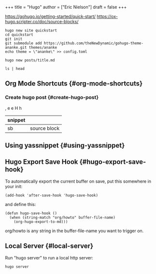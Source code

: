 +++
title = "Hugo"
author = ["Eric Nielson"]
draft = false
+++

<https://gohugo.io/getting-started/quick-start/>
<https://ox-hugo.scripter.co/doc/source-blocks/>

<a id="code-snippet--hugo quickstart"></a>
```shell
hugo new site quickstart
cd quickstart
git init
git submodule add https://github.com/theNewDynamic/gohugo-theme-ananke.git themes/ananke
echo theme = \"ananke\" >> config.toml
```

<a id="code-snippet--hugo new post"></a>
```shell
hugo new posts/title.md
```

<a id="code-snippet--test"></a>
```shell
ls | head
```


## Org Mode Shortcuts {#org-mode-shortcuts}


### Create hugo post {#create-hugo-post}

, e e H h

| snippet |              |
|---------|--------------|
| sb      | source block |


## Using yassnippet {#using-yassnippet}


## Hugo Export Save Hook {#hugo-export-save-hook}

To automatically export the current buffer on save, put this somewhere in your init:

<a id="code-snippet--hugo auto export save hook"></a>
```elisp
(add-hook 'after-save-hook 'hugo-save-hook)
```

and define this:

<a id="code-snippet--hugo-save-hook"></a>
```elisp
(defun hugo-save-hook ()
  (when (string-match "org/howto" buffer-file-name)
    (org-hugo-export-to-md)))
```

org/howto is any string in the buffer-file-name you want to trigger on.


## Local Server {#local-server}

Run "hugo server" to run a local http server:

<a id="code-snippet--hugo server"></a>
```shell
hugo server
```
